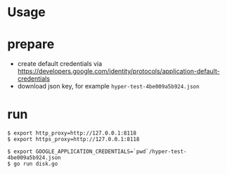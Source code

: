 Usage
==========================

# prepare

- create default credentials via https://developers.google.com/identity/protocols/application-default-credentials
- download json key, for example `hyper-test-4be009a5b924.json`

# run

```
$ export http_proxy=http://127.0.0.1:8118
$ export https_proxy=http://127.0.0.1:8118

$ export GOOGLE_APPLICATION_CREDENTIALS=`pwd`/hyper-test-4be009a5b924.json
$ go run disk.go
```
